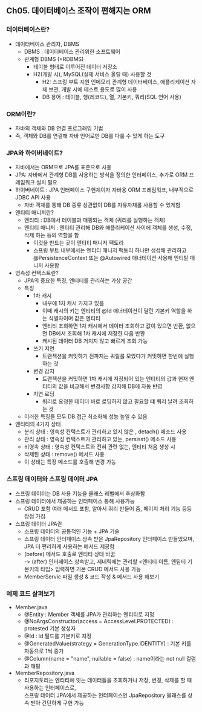 Ch05. 데이터베이스 조작이 편해지는 ORM
-----------------
### 데이터베이스란?
* 데이터베이스 관리자, DBMS
  * DBMS : 데이터베이스 관리위한 소프트웨어 
  * 관계형 DBMS (=RDBMS)
    * 테이블 형태로 이루어진 데이터 저장소
    * H2(개발 시), MySQL(실제 서비스 올릴 때) 사용할 것
      * H2: 스프링 부트 지원 인메모리 관계형 데이터베이스, 애플리케이션 자체 보관, 개발 시에 테스트 용도로 많이 사용
      * DB 용어 : 테이블, 행(레코드), 열, 기본키, 쿼리(SQL 언어 사용)

### ORM이란?
* 자바의 객체와 DB 연결 프로그래밍 기법
* 즉, 객체와 DB를 연결해 자바 언어로만  DB를 다룰 수 있게 하는 도구

### JPA와 하이버네이트?
* 자바에서는 ORM으로 JPA를 표준으로 사용
* JPA: 자바에서 관계형 DB를 사용하는 방식을 정의한 인터페이스, 추가로 ORM 프레임워크 설치 필요
* 하이버네이트 : JPA 인터페이스 구현체이자 자바용 ORM 프레임워크, 내부적으로 JDBC API 사용
  * 자바 객체를 통해 DB 종류 상관없이 DB를 자유자재롤 사용할 수 있게함
* 엔티티 매니저란?
  * 엔티티 : DB에서 테이블과 매핑되는 객체 (쿼리를 실행하는 객체)
  * 엔티티 매니저 : 엔티티 관리해 DB와 애플리케이션 사이에 객체를 생성, 수정, 삭제 하는 등의 역할을 함
    * 이것을 만드는 곳이 엔티티 매니저 팩토리
    * 스프링 부트 내부에서는 엔티티 매니저 팩토리 하나만 생성해 관리하고 @PersistenceContext 또는 @Autowired 애너테이션 사용해  엔티팉 매니저 사용함
* 영속성 컨택스트란?
  * JPA의 중요한 특징, 엔티티를 관리하는 가상 공간
  * 특징
    * 1차 캐시 
      * 내부에 1차 캐시 가지고 있음
      * 이때 캐시의 키는 엔티티의 @Id 애너테이션이 달린 기본키 역할을 하는 식별자이며 값은 엔티티
      * 엔티티 조회하면 1차 캐시에서 데이터 조회하고 값이 있으면 반환, 없으면 DB에서 조회해 1차 캐시에 저장한 다음 반환
      * 캐시된 데이터 DB 거치지 않고 빠르게 조회 가능
    * 쓰기 지연
      * 트랜잭션을 커밋하기 전까지는 쿼릴를 모았다가 커밋하면 한번에 실행하는 것
    * 변경 감지
      * 트랜젝션을 커밋하면 1차 캐시에 저장되어 있는 엔티티의 값과 현재 엔티티의 값을 비교해서 변경사항 감지해 DB에 자동 반영
    * 지연 로딩
      * 쿼리로 요청한 데이터 바로 로딩하지 않고 필요할 떄 쿼리 날려 조회하는 것
  * 이러한 특징들 모두 DB 접근 최소화해 성능 높일 수 있음
* 엔티티의 4가지 상태
  * 분리 상태 : 영속성 컨택스트가 관리하고 있지 않은 , detach() 메소드 사용
  * 관리 상태 : 영속성 컨택스트가 관리하고 있는, persisst() 메소드 사용
  * 비영속 상태 : 영속성 컨택스트와 전혀 관련 없는, 엔티티 처음 생성 시
  * 삭제된 상태 : remove() 메서드 사용 
  * 이 상태는 특정 메소드를 호출해 변경 가능

### 스프링 데이터와 스프링 데이터 JPA
* 스프링 데이터는 DB 사용 기능을 클래스 레벨에서 추상화함
* 스프링 데이터에서 제공하는 인터페이스 통해 사용가능
  * CRUD 포함 여러 메서드 포함, 알아서 쿼리 만들어 줌, 페이지 처리 기능 등등 장점 가짐
* 스프링 데이터 JPA란
  * 스프링 데이터의 공통적인 기능 + JPA 기술
  * 스프링 데이터 인터페이스 상속 받은 JpaRepository 인터페이스 만들었으며, JPA 더 편리하게 사용하는 메서드 제공함
  * (before) 메서드 호출로 엔티티 상테 바꿈 
  <br> -> (after) 인터페이스 상속받고, 제네릭에는 관리할 <엔티티 이름, 엔팉티 기본키의 타입> 입력하면 기본 CRUD 메서드 사용 가능
  * MemberServic 파일 생성 & 코드 작성 & 메서드 사용 해보기

### 예제 코드 살펴보기
* Member.java
  * @Entity : Member 객체를 JPA가 관리하는 엔티티로 지정 
  * @NoArgsConstructor(access = AccessLevel.PROTECTED) : protested 기본 생성자
  * @Id : id 필드를 기본키로 지정
  * @GeneratedValue(strategy = GenerationType.IDENTITY) : 기본 키를 자동으로 1씩 증가
  * @Column(name = "name", nullable = false) : name이라는 not null 컬럼과 매핑
* MemberRepository.java
    * 리포지토리는 엔티티에 잇는 데이터들을 조회하거나 저장, 변경, 삭제를 할 때 사용하는 인터페이스로,
  <br> 스프링 데이터 JPA에서 제공하는 인터페이스인 JpaRepository 믈래스를 상속 받아 간단하게 구현 가능